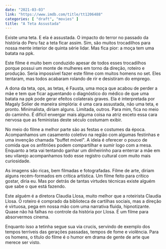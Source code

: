 ```yaml
---
date: "2021-03-03"
link: "https://www.imdb.com/title/tt1206488"
categories: [ "draft", "movies" ]
title: "A Teta Assustada"
---
```

Existe uma teta. E ela é assustada. O impacto do terror no passado da história do Peru faz a teta ficar assim. Sim, são muitos trocadilhos para nossa mente interior de quinta série lidar. Mas fica pior: a moça tem uma batata na ppk.

Este filme é muito bem conduzido apesar de todos esses trocadilhos porque possui um monte de mulheres em torno da direção, roteiro e produção. Seria impossível fazer este filme com muitos homens no set. Eles tentaram, mas todos acabaram rolando de rir e desistiram do emprego.

A dona da teta, ops, as tetas, é Fausta, uma moça que acabou de perder a mãe e tem que ficar aguentando o diagnóstico do médico de que uma batata na ppk pode gerar efeitos colaterais graves. Ela é interpretada por Magaly Solier de maneira simplória: é uma cara assustada, não uma teta, e pronto. Minimalista, diriam alguns. Limitada, outros. Para mim, fica no meio do caminho. É difícil enxergar mais alguma coisa na atriz exceto essa cara nervosa que as feministas deste século costumam exibir.

No meio do filme a melhor parte são as festas e costumes da época. Acompanhamos um casamento coletivo na região com algumas festinhas e uma invenção chamada "buffet móvel". A ideia é oferecer o pouco de comida que os anfitriões podem compartilhar e sumir logo com a mesa. Enquanto a teta vai tentando ganhar um dinheirinho para enterrar a mãe em seu vilarejo acompanhamos todo esse registro cultural com muito mais curiosidade. 

As imagens são ricas, bem filmadas e fotografadas. Filme de arte, diriam alguns recém-formados em crítica artística. Um filme feito para crítico gostar, diria eu. Mas por detrás de tantas virtudes técnicas existe alguém que sabe o que está fazendo.

Este alguém é a diretora Claudia Llosa, muito melhor que a roteirista Claudia Llosa. O roteiro é comprado da biblioteca de cartilhas sociais, mas a direção é virtuosa, pega em nossa mão com uma narrativa fluida, hipnotizante. Quase não há falhas no controle da história por Llosa. É um filme para absorvermos cinema.

Enquanto isso a tetinha segue sua via crucis, servindo de exemplo dos tempos terríveis das gerações passadas, tempos de fome e violência. Para os homens, o título do filme é o humor em drama de gente de arte que merece ser visto.
